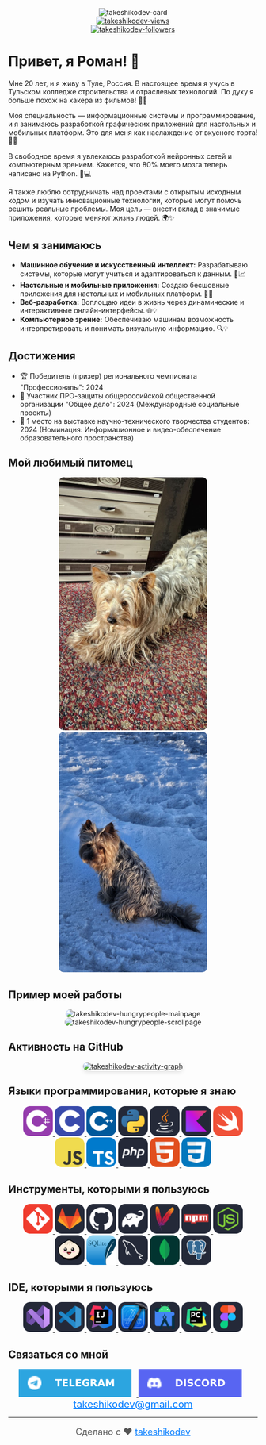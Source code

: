 <div align="center">
    <img src="https://socialify.git.ci/takeshikodev/takeshikodev/image?description=1&descriptionEditable=MOBILE%20AND%20DESKTOP%20SOFTWARE%20DEVELOPER&font=Source%20Code%20Pro&forks=1&issues=1&language=1&name=1&owner=1&pattern=Circuit%20Board&pulls=1&stargazers=1&theme=Auto" width="640" height="320" alt="takeshikodev-card"/>
    <br>
    <a href="https://github.com/takeshikodev">
        <img src="https://komarev.com/ghpvc/?username=takeshikodev&label=Profile%20views&color=0e75b6&style=flat" alt="takeshikodev-views"/> 
    </a>
    <br>
    <a href="https://www.github.com/takeshikodev" target="_blank" rel="noreferrer">
        <img src="https://img.shields.io/github/followers/takeshikodev?logo=github&style=for-the-badge&color=0891b2&labelColor=1c1917" alt="takeshikodev-followers">
    </a>
</div>

# Привет, я Роман! 🚀

Мне 20 лет, и я живу в Туле, Россия. В настоящее время я учусь в Тульском колледже строительства и отраслевых технологий. По духу я больше похож на хакера из фильмов! 🕵️‍♂️

Моя специальность — информационные системы и программирование, и я занимаюсь разработкой графических приложений для настольных и мобильных платформ. Это для меня как наслаждение от вкусного торта! 🍰😎

В свободное время я увлекаюсь разработкой нейронных сетей и компьютерным зрением. Кажется, что 80% моего мозга теперь написано на Python. 🐍💻

Я также люблю сотрудничать над проектами с открытым исходным кодом и изучать инновационные технологии, которые могут помочь решить реальные проблемы. Моя цель — внести вклад в значимые приложения, которые меняют жизнь людей. 🌍✨

## Чем я занимаюсь

- **Машинное обучение и искусственный интеллект:** Разрабатываю системы, которые могут учиться и адаптироваться к данным. 🤖📈
- **Настольные и мобильные приложения:** Создаю бесшовные приложения для настольных и мобильных платформ. 📱🎨
- **Веб-разработка:** Воплощаю идеи в жизнь через динамические и интерактивные онлайн-интерфейсы. 🌐💡
- **Компьютерное зрение:** Обеспечиваю машинам возможность интерпретировать и понимать визуальную информацию. 🔍💡

## Достижения

- 🏆 Победитель (призер) регионального чемпионата "Профессионалы": 2024
- 🌟 Участник ПРО-защиты общероссийской общественной организации "Общее дело": 2024 (Международные социальные проекты)
- 🥇 1 место на выставке научно-технического творчества студентов: 2024 (Номинация: Информационное и видео-обеспечение образовательного пространства)

## Мой любимый питомец

<div align="center">
    <img src="./assets/content/Pet_1.jpg" style="width: 300px; height: auto; border-radius: 10px" alt="takeshikodev-pet-1">
    <img src="./assets/content/Pet_2.jpg" style="width: 300px; height: auto; border-radius: 10px" alt="takeshikodev-pet-2">
</div>

## Пример моей работы

<div align="center">
    <img src="./assets/content/HungryPeople-MainPage.png" style="width: 300px; height: auto; border-radius: 10px" alt="takeshikodev-hungrypeople-mainpage">
    <img src="./assets/content/HungryPeople-ScrollPage.png" style="width: 300px; height: auto; border-radius: 10px" alt="takeshikodev-hungrypeople-scrollpage">
</div>

## Активность на GitHub

<div align="center">
    <a href="https://github.com/takeshikodev">
        <img src="https://github-readme-activity-graph.vercel.app/graph?username=takeshikodev&theme=react" alt="takeshikodev-activity-graph" style="border-radius: 10px; box-shadow: 0 4px 8px rgba(0, 0, 0, 0.1);">
    </a>
</div>

## Языки программирования, которые я знаю

<div align="center">
    <a href="https://learn.microsoft.com/ru-ru/dotnet/csharp/">
        <img src="./assets/CS.svg" width="60"/>
    </a>
    <a href="https://learn.microsoft.com/ru-ru/cpp/c-language/?view=msvc-170">
        <img src="./assets/C.svg" width="60"/>
    </a>
    <a href="https://learn.microsoft.com/ru-ru/cpp/cpp/?view=msvc-170">
        <img src="./assets/CPP.svg" width="60"/>
    </a>
    <a href="https://www.python.org/">
        <img src="./assets/Python.svg" width="60"/>
    </a>
    <a href="https://www.java.com/en/">
        <img src="./assets/Java.svg" width="60"/>
    </a>
    <a href="https://kotlinlang.org/">
        <img src="./assets/Kotlin.svg" width="60"/>
    </a>
    <a href="https://www.swift.org/">
        <img src="./assets/Swift.svg" width="60"/>
    </a>
    <a href="https://developer.mozilla.org/en-US/docs/Web/JavaScript">
        <img src="./assets/JavaScript.svg" width="60"/>
    </a>
    <a href="https://www.typescriptlang.org/">
        <img src="./assets/TypeScript.svg" width="60"/>
    </a>
    <a href="https://www.php.net/">
        <img src="./assets/PHP.svg" width="60"/>
    </a>
    <a href="https://developer.mozilla.org/ru/docs/Learn/Getting_started_with_the_web/HTML_basics">
        <img src="./assets/HTML.svg" width="60"/>
    </a>
    <a href="https://developer.mozilla.org/ru/docs/Learn/Getting_started_with_the_web/CSS_basics">
        <img src="./assets/CSS.svg" width="60"/>
    </a>
</div>

## Инструменты, которыми я пользуюсь

<div align="center">
    <a href="https://git-scm.com/">
        <img src="./assets/Git.svg" width="60" alt="Git"/>
    </a>
    <a href="https://about.gitlab.com/">
        <img src="./assets/GitLab.svg" width="60" alt="GitLab"/>
    </a>
    <a href="https://github.com/">
        <img src="./assets/GitHub.svg" width="60" alt="GitHub"/>
    </a>
    <a href="https://gradle.org/">
        <img src="./assets/Gradle.svg" width="60" alt="Gradle"/>
    </a>
    <a href="https://maven.apache.org/">
        <img src="./assets/Maven.svg" width="60" alt="Maven"/>
    </a>
    <a href="https://www.npmjs.com/">
        <img src="./assets/Npm.svg" width="60" alt="NPM"/>
    </a>
    <a href="https://nodejs.org/">
        <img src="./assets/NodeJS.svg" width="60" alt="Node.js"/>
    </a>
    <a href="https://bun.sh/">
        <img src="./assets/Bun.svg" width="60" alt="Bun"/>
    </a>
    <a href="https://www.sqlite.org/">
        <img src="./assets/SQLite.svg" width="60" alt="SQLite"/>
    </a>
    <a href="https://www.mysql.com/">
        <img src="./assets/MySQL.svg" width="60" alt="MySQL"/>
    </a>
    <a href="https://www.mongodb.com/">
        <img src="./assets/MongoDB.svg" width="60" alt="MongoDB"/>
    </a>
    <a href="https://www.postgresql.org/">
        <img src="./assets/PostgreSQL.svg" width="60" alt="PostgreSQL"/>
    </a>
</div>

## IDE, которыми я пользуюсь

<div align="center">
    <a href="https://visualstudio.microsoft.com/downloads/">
        <img src="./assets/VisualStudio.svg" width="60"/>
    </a>
    <a href="https://code.visualstudio.com/">
        <img src="./assets/VSCode.svg" width="60"/>
    </a>
    <a href="https://www.jetbrains.com/ru-ru/idea/">
        <img src="./assets/Idea.svg" width="60"/>
    </a>
    <a href="https://developer.apple.com/xcode/">
        <img src="./assets/XCode.svg" width="60"/>
    </a>
    <a href="https://developer.android.com/studio">
        <img src="./assets/AndroidStudio.svg" width="60"/>
    </a>
    <a href="https://www.jetbrains.com/pycharm/">
        <img src="./assets/PyCharm.svg" width="60"/>
    </a>
    <a href="https://www.figma.com/">
        <img src="./assets/Figma.svg" width="60"/>
    </a>
</div>

## Связаться со мной

<div align="center">
    <a href="https://t.me/takeshikodev">
        <img src="./assets/Telegram-Square.svg" style="margin-right: 10px" alt="takeshikodev-telegram"/>
    </a>
    <a href="https://discordapp.com/users/1013231151177023559">
        <img src="./assets/Discord-Square.svg" style="margin-right: 10px" alt="takeshikodev-discord"/>
    </a>
    <br>
    <a href="mailto:takeshikodev@gmail.com" style="font-size: 20px; color: #007bff">takeshikodev@gmail.com</a>
</div>

---

<div align="center">
    <p style="font-size: 18px; color: #555;">Сделано с ❤️ <a href="https://github.com/takeshikodev" style="color: #007bff;">takeshikodev</a></p>
</div>
